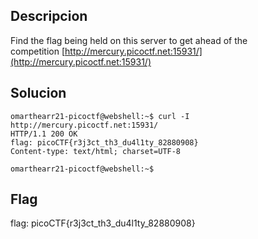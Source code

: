 ## Descripcion

Find the flag being held on this server to get ahead of the competition [http://mercury.picoctf.net:15931/](http://mercury.picoctf.net:15931/)
## Solucion
```
omarthearr21-picoctf@webshell:~$ curl -I http://mercury.picoctf.net:15931/
HTTP/1.1 200 OK
flag: picoCTF{r3j3ct_th3_du4l1ty_82880908}
Content-type: text/html; charset=UTF-8

omarthearr21-picoctf@webshell:~$ 
```

## Flag
flag: picoCTF{r3j3ct_th3_du4l1ty_82880908}